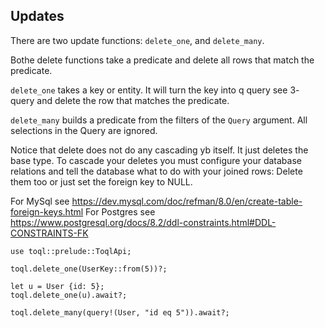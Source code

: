## Updates

There are two update functions: `delete_one`, and `delete_many`. 

Bothe delete functions take a predicate and delete all rows that match the predicate. 

`delete_one` takes a key or entity. It will turn the key into q query see 3- query 
and delete the row that matches the predicate.

`delete_many` builds a predicate from the filters of the `Query` argument. All selections in the Query are ignored.

Notice that delete does not do any cascading yb itself. It just deletes the base type. 
To cascade your deletes you must configure your database relations 
and tell the database what to do with your joined rows: Delete them too or just set the foreign key to NULL.

For MySql see https://dev.mysql.com/doc/refman/8.0/en/create-table-foreign-keys.html
For Postgres see https://www.postgresql.org/docs/8.2/ddl-constraints.html#DDL-CONSTRAINTS-FK


```
use toql::prelude::ToqlApi;

toql.delete_one(UserKey::from(5))?;

let u = User {id: 5};
toql.delete_one(u).await?;

toql.delete_many(query!(User, "id eq 5")).await?;
```
